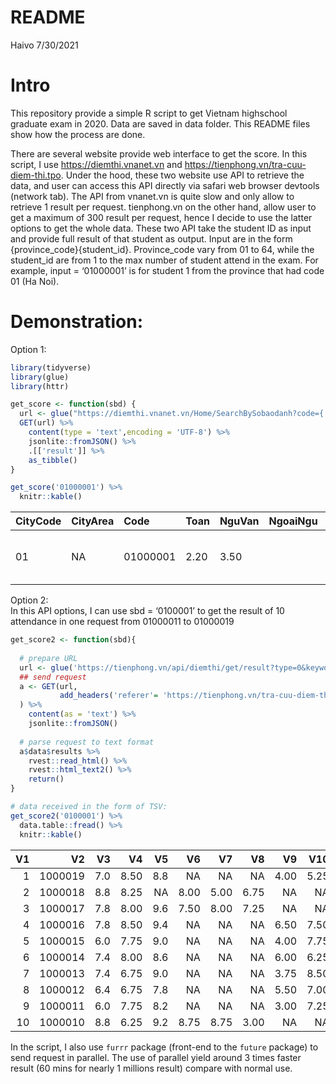 README
================
Haivo
7/30/2021

# Intro

This repository provide a simple R script to get Vietnam highschool
graduate exam in 2020. Data are saved in data folder. This README files
show how the process are done.

There are several website provide web interface to get the score. In
this script, I use <https://diemthi.vnanet.vn> and
<https://tienphong.vn/tra-cuu-diem-thi.tpo>. Under the hood, these two
website use API to retrieve the data, and user can access this API
directly via safari web browser devtools (network tab). The API from
vnanet.vn is quite slow and only allow to retrieve 1 result per request.
tienphong.vn on the other hand, allow user to get a maximum of 300
result per request, hence I decide to use the latter options to get the
whole data. These two API take the student ID as input and provide full
result of that student as output. Input are in the form
{province\_code}{student\_id}. Province\_code vary from 01 to 64, while
the student\_id are from 1 to the max number of student attend in the
exam. For example, input = ‘01000001’ is for student 1 from the province
that had code 01 (Ha Noi).

# Demonstration:

Option 1:  

``` r
library(tidyverse)
library(glue)
library(httr)

get_score <- function(sbd) {
  url <- glue("https://diemthi.vnanet.vn/Home/SearchBySobaodanh?code={ sbd }&nam=2021")
  GET(url) %>% 
    content(type = 'text',encoding = 'UTF-8') %>% 
    jsonlite::fromJSON() %>% 
    .[['result']] %>% 
    as_tibble()
}

get_score('01000001') %>% 
  knitr::kable()
```

| CityCode | CityArea | Code     | Toan | NguVan | NgoaiNgu | VatLi | HoaHoc | SinhHoc | KHTN | DiaLi | LichSu | GDCD | KHXH | ResultGroup                                                                                | Result |
|:---------|:---------|:---------|:-----|:-------|:---------|:------|:-------|:--------|:-----|:------|:-------|:-----|:-----|:-------------------------------------------------------------------------------------------|:-------|
| 01       | NA       | 01000001 | 2.20 | 3.50   |          |       |        |         |      | 5.50  | 2.50   |      |      | \[{“g”:“A07”,“p”:10.20},{“g”:“C00”,“p”:11.50},{“g”:“C03”,“p”:8.20},{“g”:“C04”,“p”:11.20}\] |        |

Option 2:  
In this API options, I can use sbd = ‘0100001’ to get the result of 10
attendance in one request from 01000011 to 01000019

``` r
get_score2 <- function(sbd){
  
  # prepare URL
  url <- glue('https://tienphong.vn/api/diemthi/get/result?type=0&keyword={ sbd }&kythi=THPT&nam=2021&cumthi=0')
  ## send request
  a <- GET(url,
           add_headers('referer'= 'https://tienphong.vn/tra-cuu-diem-thi.tpo')
  ) %>% 
    content(as = 'text') %>% 
    jsonlite::fromJSON()
  
  # parse request to text format
  a$data$results %>% 
    rvest::read_html() %>% 
    rvest::html_text2() %>% 
    return()
}

# data received in the form of TSV:
get_score2('0100001') %>% 
  data.table::fread() %>% 
  knitr::kable()
```

|  V1 |      V2 |  V3 |   V4 |  V5 |   V6 |   V7 |   V8 |   V9 |  V10 |  V11 | V12 |
|----:|--------:|----:|-----:|----:|-----:|-----:|-----:|-----:|-----:|-----:|:----|
|   1 | 1000019 | 7.0 | 8.50 | 8.8 |   NA |   NA |   NA | 4.00 | 5.25 | 6.75 | NA  |
|   2 | 1000018 | 8.8 | 8.25 |  NA | 8.00 | 5.00 | 6.75 |   NA |   NA |   NA | NA  |
|   3 | 1000017 | 7.8 | 8.00 | 9.6 | 7.50 | 8.00 | 7.25 |   NA |   NA |   NA | NA  |
|   4 | 1000016 | 7.8 | 8.50 | 9.4 |   NA |   NA |   NA | 6.50 | 7.50 | 8.00 | NA  |
|   5 | 1000015 | 6.0 | 7.75 | 9.0 |   NA |   NA |   NA | 4.00 | 7.75 | 7.00 | NA  |
|   6 | 1000014 | 7.4 | 8.00 | 8.6 |   NA |   NA |   NA | 6.00 | 6.25 | 7.50 | NA  |
|   7 | 1000013 | 7.4 | 6.75 | 9.0 |   NA |   NA |   NA | 3.75 | 8.50 | 6.50 | NA  |
|   8 | 1000012 | 6.4 | 6.75 | 7.8 |   NA |   NA |   NA | 5.50 | 7.00 | 7.50 | NA  |
|   9 | 1000011 | 6.0 | 7.75 | 8.2 |   NA |   NA |   NA | 3.00 | 7.25 | 8.50 | NA  |
|  10 | 1000010 | 8.8 | 6.25 | 9.2 | 8.75 | 8.75 | 3.00 |   NA |   NA |   NA | NA  |

In the script, I also use `furrr` package (front-end to the `future`
package) to send request in parallel. The use of parallel yield around 3
times faster result (60 mins for nearly 1 millions result) compare with
normal use.
